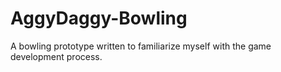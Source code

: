 # AggyDaggy-Bowling
A bowling prototype written to familiarize myself with the game development process.
